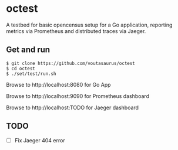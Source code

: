 # octest

A testbed for basic opencensus setup for a Go application, reporting metrics
via Prometheus and distributed traces via Jaeger.

## Get and run

```
$ git clone https://github.com/voutasaurus/octest
$ cd octest
$ ./set/test/run.sh
```

Browse to http://localhost:8080 for Go App

Browse to http://localhost:9090 for Prometheus dashboard

Browse to http://localhost:TODO for Jaeger dashboard

## TODO

- [ ] Fix Jaeger 404 error
